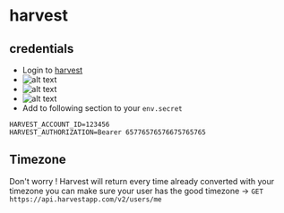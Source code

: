 # harvest
## credentials
- Login to [harvest](https://id.getharvest.com/developers)
- ![alt text](https://raw.githubusercontent.com/wilau2/harvest-balance-calculator/master/.github/harvest_creds_creation_step1.png)
- ![alt text](https://raw.githubusercontent.com/wilau2/harvest-balance-calculator/master/.github/harvest_creds_creation_step2.png)
- ![alt text](https://raw.githubusercontent.com/wilau2/harvest-balance-calculator/master/.github/harvest_creds_creation_step3.png)
- Add to following section to your `env.secret`

```
HARVEST_ACCOUNT_ID=123456
HARVEST_AUTHORIZATION=Bearer 65776576576675765765
```

## Timezone
Don't worry !
Harvest will return every time already converted with your timezone
you can make sure your user has the good timezone ->  `GET https://api.harvestapp.com/v2/users/me`